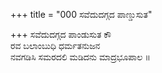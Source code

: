 +++
title = "000 ಸವೆದುದಗ್ಗದ ಪಾಣ್ಡುಸುತ"

+++
ಸವೆದುದಗ್ಗದ ಪಾಂಡುಸುತ ಕೌ  
ರವ ಬಲಾಂಬುಧಿ ಧರ್ಮತನುಜನ   
ನವಗಡಿಸಿ ಸಮರದಲಿ ಮಡಿದನು ಮಾದ್ರಭೂಪಾಲ ॥